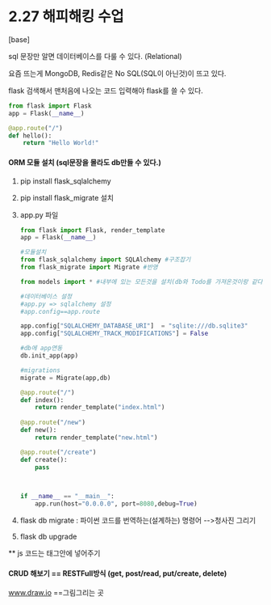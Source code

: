 # 2.27 해피해킹 수업

[base]

sql 문장만 알면 데이터베이스를 다룰 수 있다. (Relational)

요즘 뜨는게 MongoDB, Redis같은  No SQL(SQL이 아닌것)이 뜨고 있다.

flask 검색해서 맨처음에 나오는  코드 입력해야 flask를 쓸 수 있다.

```python
from flask import Flask
app = Flask(__name__)

@app.route("/")
def hello():
    return "Hello World!"
```

#### ORM 모듈 설치 (sql문장을 몰라도 db만들 수 있다.)

1. pip install flask_sqlalchemy 

2. pip install flask_migrate 설치

3. app.py 파일

   ```python
   from flask import Flask, render_template
   app = Flask(__name__)
   
   #모듈설치
   from flask_sqlalchemy import SQLAlchemy #구조잡기
   from flask_migrate import Migrate #반영
   
   from models import * #내부에 있는 모든것을 설치(db와 Todo를 가져온것이랑 같다)
   
   #데이터베이스 설정
   #app.py => sqlalchemy 설정
   #app.config==app.route
   
   app.config["SQLALCHEMY_DATABASE_URI"]  = "sqlite:///db.sqlite3" 
   app.config["SQLALCHEMY_TRACK_MODIFICATIONS"] = False
   
   #db에 app연동
   db.init_app(app)
   
   #migrations
   migrate = Migrate(app,db)
   
   @app.route("/")
   def index():
       return render_template("index.html")
       
   @app.route("/new")
   def new():
       return render_template("new.html")
   
   @app.route("/create")
   def create():
       pass
   
   
       
   if __name__ == "__main__":
       app.run(host="0.0.0.0", port=8080,debug=True)
   ```



4. flask db  migrate  : 파이썬 코드를 번역하는(설계하는) 명령어 -->청사진 그리기

5. flask db upgrade

** js 코드는 <body>태그안에 넣어주기

####  CRUD 해보기 == RESTFull방식 (get, post/read, put/create, delete)

www.draw.io ==그림그리는 곳 


